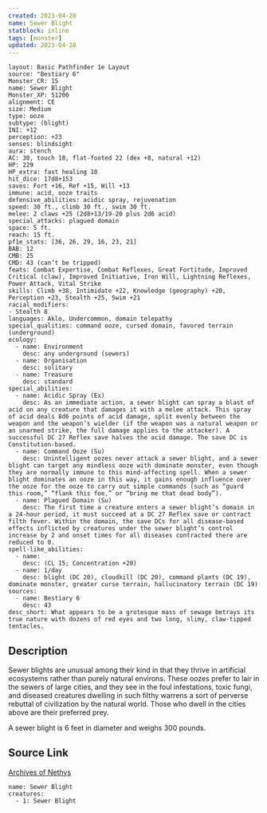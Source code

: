 ```yaml
---
created: 2023-04-28
name: Sewer Blight
statblock: inline
tags: [monster]
updated: 2023-04-28
---
```

```statblock
layout: Basic Pathfinder 1e Layout
source: "Bestiary 6"
Monster_CR: 15
name: Sewer Blight
Monster_XP: 51200
alignment: CE
size: Medium
type: ooze
subtype: (blight)
INI: +12
perception: +23
senses: blindsight
aura: stench
AC: 30, touch 18, flat-footed 22 (dex +8, natural +12)
HP: 229
HP_extra: fast healing 10
hit_dice: 17d8+153
saves: Fort +16, Ref +15, Will +13
immune: acid, ooze traits
defensive_abilities: acidic spray, rejuvenation
speed: 30 ft., climb 30 ft., swim 30 ft.
melee: 2 claws +25 (2d8+13/19-20 plus 2d6 acid)
special_attacks: plagued domain
space: 5 ft.
reach: 15 ft.
pf1e_stats: [36, 26, 29, 16, 23, 21]
BAB: 12
CMB: 25
CMD: 43 (can’t be tripped)
feats: Combat Expertise, Combat Reflexes, Great Fortitude, Improved Critical (claw), Improved Initiative, Iron Will, Lightning Reflexes, Power Attack, Vital Strike
skills: Climb +38, Intimidate +22, Knowledge (geography) +20, Perception +23, Stealth +25, Swim +21
racial_modifiers:
- Stealth 8
languages: Aklo, Undercommon, domain telepathy
special_qualities: command ooze, cursed domain, favored terrain (underground)
ecology:
  - name: Environment
    desc: any underground (sewers)
  - name: Organisation
    desc: solitary
  - name: Treasure
    desc: standard
special_abilities:
  - name: Acidic Spray (Ex)
    desc: As an immediate action, a sewer blight can spray a blast of acid on any creature that damages it with a melee attack. This spray of acid deals 8d6 points of acid damage, split evenly between the weapon and the weapon’s wielder (if the weapon was a natural weapon or an unarmed strike, the full damage applies to the attacker). A successful DC 27 Reflex save halves the acid damage. The save DC is Constitution-based.
  - name: Command Ooze (Su)
    desc: Unintelligent oozes never attack a sewer blight, and a sewer blight can target any mindless ooze with dominate monster, even though they are normally immune to this mind-affecting spell. When a sewer blight dominates an ooze in this way, it gains enough influence over the ooze for the ooze to carry out simple commands (such as “guard this room,” “flank this foe,” or “bring me that dead body”).
  - name: Plagued Domain (Su)
    desc: The first time a creature enters a sewer blight’s domain in a 24-hour period, it must succeed at a DC 27 Reflex save or contract filth fever. Within the domain, the save DCs for all disease-based effects inflicted by creatures under the sewer blight’s control increase by 2 and onset times for all diseases contracted there are reduced to 0.
spell-like_abilities:
  - name:
    desc: (CL 15; Concentration +20)
  - name: 1/day
    desc: blight (DC 20), cloudkill (DC 20), command plants (DC 19), dominate monster, greater curse terrain, hallucinatory terrain (DC 19)
sources:
  - name: Bestiary 6
    desc: 43
desc_short: What appears to be a grotesque mass of sewage betrays its true nature with dozens of red eyes and two long, slimy, claw-tipped tentacles.
```
## Description
Sewer blights are unusual among their kind in that they thrive in artificial ecosystems rather than purely natural environs. These oozes prefer to lair in the sewers of large cities, and they see in the foul infestations, toxic fungi, and diseased creatures dwelling in such filthy warrens a sort of perverse rebuttal of civilization by the natural world. Those who dwell in the cities above are their preferred prey. 

A sewer blight is 6 feet in diameter and weighs 300 pounds.
## Source Link
[Archives of Nethys](https://aonprd.com/MonsterDisplay.aspx?ItemName=Sewer%20Blight)
```encounter-table
name: Sewer Blight
creatures:
  - 1: Sewer Blight
```
